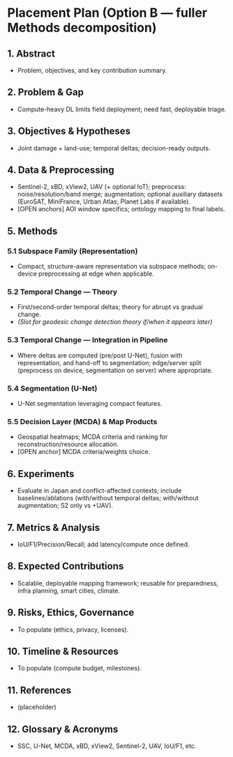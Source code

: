 # Placement Plan (Option B — fuller Methods decomposition)

## 1. Abstract
- Problem, objectives, and key contribution summary.

## 2. Problem & Gap
- Compute-heavy DL limits field deployment; need fast, deployable triage.

## 3. Objectives & Hypotheses
- Joint damage + land-use; temporal deltas; decision-ready outputs.

## 4. Data & Preprocessing
- Sentinel-2, xBD, xView2, UAV (+ optional IoT); preprocess: noise/resolution/band merge; augmentation; optional auxiliary datasets (EuroSAT, MiniFrance, Urban Atlas; Planet Labs if available).
- [OPEN anchors] AOI window specifics; ontology mapping to final labels.

## 5. Methods
### 5.1 Subspace Family (Representation)
- Compact, structure-aware representation via subspace methods; on-device preprocessing at edge when applicable.

### 5.2 Temporal Change — Theory
- First/second-order temporal deltas; theory for abrupt vs gradual change.
- *(Slot for geodesic change detection theory if/when it appears later)*

### 5.3 Temporal Change — Integration in Pipeline
- Where deltas are computed (pre/post U-Net), fusion with representation, and hand-off to segmentation; edge/server split (preprocess on device, segmentation on server) where appropriate.

### 5.4 Segmentation (U-Net)
- U-Net segmentation leveraging compact features.

### 5.5 Decision Layer (MCDA) & Map Products
- Geospatial heatmaps; MCDA criteria and ranking for reconstruction/resource allocation.
- [OPEN anchor] MCDA criteria/weights choice.

## 6. Experiments
- Evaluate in Japan and conflict-affected contexts; include baselines/ablations (with/without temporal deltas; with/without augmentation; S2 only vs +UAV).

## 7. Metrics & Analysis
- IoU/F1/Precision/Recall; add latency/compute once defined.

## 8. Expected Contributions
- Scalable, deployable mapping framework; reusable for preparedness, infra planning, smart cities, climate.

## 9. Risks, Ethics, Governance
- To populate (ethics, privacy, licenses).

## 10. Timeline & Resources
- To populate (compute budget, milestones).

## 11. References
- (placeholder)

## 12. Glossary & Acronyms
- SSC, U-Net, MCDA, xBD, xView2, Sentinel-2, UAV, IoU/F1, etc.


